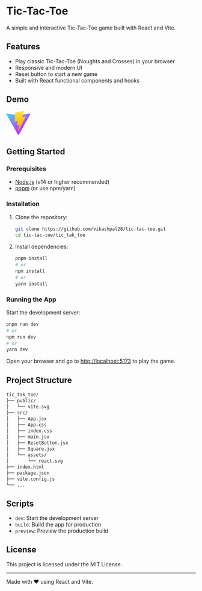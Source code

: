 # Tic-Tac-Toe

A simple and interactive Tic-Tac-Toe game built with React and Vite.

## Features
- Play classic Tic-Tac-Toe (Noughts and Crosses) in your browser
- Responsive and modern UI
- Reset button to start a new game
- Built with React functional components and hooks

## Demo
![Tic-Tac-Toe Screenshot](./tic_tak_toe/public/vite.svg)

## Getting Started

### Prerequisites
- [Node.js](https://nodejs.org/) (v14 or higher recommended)
- [pnpm](https://pnpm.io/) (or use npm/yarn)

### Installation
1. Clone the repository:
   ```bash
   git clone https://github.com/vikashpal28/tic-tac-toe.git
   cd tic-tac-toe/tic_tak_toe
   ```
2. Install dependencies:
   ```bash
   pnpm install
   # or
   npm install
   # or
   yarn install
   ```

### Running the App
Start the development server:
```bash
pnpm run dev
# or
npm run dev
# or
yarn dev
```

Open your browser and go to [http://localhost:5173](http://localhost:5173) to play the game.

## Project Structure
```
tic_tak_toe/
├── public/
│   └── vite.svg
├── src/
│   ├── App.jsx
│   ├── App.css
│   ├── index.css
│   ├── main.jsx
│   ├── ResetButton.jsx
│   ├── Square.jsx
│   └── assets/
│       └── react.svg
├── index.html
├── package.json
├── vite.config.js
└── ...
```

## Scripts
- `dev`: Start the development server
- `build`: Build the app for production
- `preview`: Preview the production build

## License
This project is licensed under the MIT License.

---
Made with ❤️ using React and Vite.
